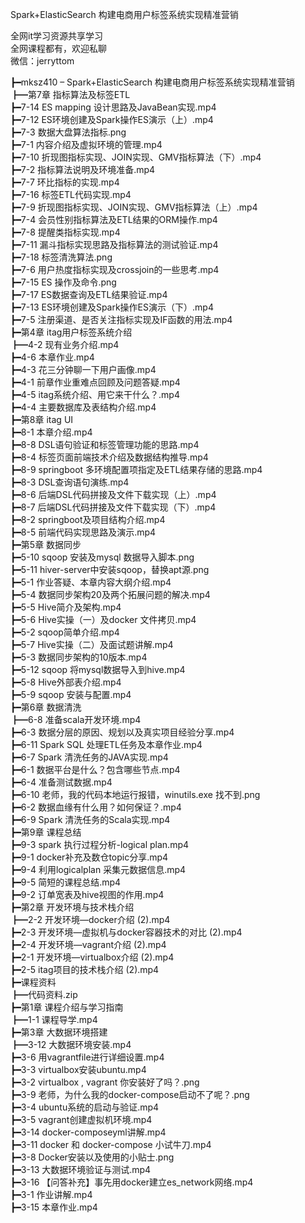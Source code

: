 Spark+ElasticSearch 构建电商用户标签系统实现精准营销

全网it学习资源共享学习<br>全网课程都有，欢迎私聊<br>微信：jerryttom<br>

┣━mksz410 – Spark+ElasticSearch 构建电商用户标签系统实现精准营销<br> ┣━第7章 指标算法及标签ETL<br> ┣━7-14 ES mapping 设计思路及JavaBean实现.mp4<br> ┣━7-12 ES环境创建及Spark操作ES演示（上）.mp4<br> ┣━7-3 数据大盘算法指标.png<br> ┣━7-1 内容介绍及虚拟环境的管理.mp4<br> ┣━7-10 折现图指标实现、JOIN实现、GMV指标算法（下）.mp4<br> ┣━7-2 指标算法说明及环境准备.mp4<br> ┣━7-7 环比指标的实现.mp4<br> ┣━7-16 标签ETL代码实现.mp4<br> ┣━7-9 折现图指标实现、JOIN实现、GMV指标算法（上）.mp4<br> ┣━7-4 会员性别指标算法及ETL结果的ORM操作.mp4<br> ┣━7-8 提醒类指标实现.mp4<br> ┣━7-11 漏斗指标实现思路及指标算法的测试验证.mp4<br> ┣━7-18 标签清洗算法.png<br> ┣━7-6 用户热度指标实现及crossjoin的一些思考.mp4<br> ┣━7-15 ES 操作及命令.png<br> ┣━7-17 ES数据查询及ETL结果验证.mp4<br> ┣━7-13 ES环境创建及Spark操作ES演示（下）.mp4<br> ┣━7-5 注册渠道、是否关注指标实现及IF函数的用法.mp4<br> ┣━第4章 itag用户标签系统介绍<br> ┣━4-2 现有业务介绍.mp4<br> ┣━4-6 本章作业.mp4<br> ┣━4-3 花三分钟聊一下用户画像.mp4<br> ┣━4-1 前章作业重难点回顾及问题答疑.mp4<br> ┣━4-5 itag系统介绍、用它来干什么？.mp4<br> ┣━4-4 主要数据库及表结构介绍.mp4<br> ┣━第8章 itag UI<br> ┣━8-1 本章介绍.mp4<br> ┣━8-8 DSL语句验证和标签管理功能的思路.mp4<br> ┣━8-4 标签页面前端技术介绍及数据结构推导.mp4<br> ┣━8-9 springboot 多环境配置项指定及ETL结果存储的思路.mp4<br> ┣━8-3 DSL查询语句演练.mp4<br> ┣━8-6 后端DSL代码拼接及文件下载实现（上）.mp4<br> ┣━8-7 后端DSL代码拼接及文件下载实现（下）.mp4<br> ┣━8-2 springboot及项目结构介绍.mp4<br> ┣━8-5 前端代码实现思路及演示.mp4<br> ┣━第5章 数据同步<br> ┣━5-10 sqoop 安装及mysql 数据导入脚本.png<br> ┣━5-11 hiver-server中安装sqoop，替换apt源.png<br> ┣━5-1 作业答疑、本章内容大纲介绍.mp4<br> ┣━5-4 数据同步架构20及两个拓展问题的解决.mp4<br> ┣━5-5 Hive简介及架构.mp4<br> ┣━5-6 Hive实操（一）及docker 文件拷贝.mp4<br> ┣━5-2 sqoop简单介绍.mp4<br> ┣━5-7 Hive实操（二）及面试题讲解.mp4<br> ┣━5-3 数据同步架构的10版本.mp4<br> ┣━5-12 sqoop 将mysql数据导入到hive.mp4<br> ┣━5-8 Hive外部表介绍.mp4<br> ┣━5-9 sqoop 安装与配置.mp4<br> ┣━第6章 数据清洗<br> ┣━6-8 准备scala开发环境.mp4<br> ┣━6-3 数据分层的原因、规划以及真实项目经验分享.mp4<br> ┣━6-11 Spark SQL 处理ETL任务及本章作业.mp4<br> ┣━6-7 Spark 清洗任务的JAVA实现.mp4<br> ┣━6-1 数据平台是什么？包含哪些节点.mp4<br> ┣━6-4 准备测试数据.mp4<br> ┣━6-10 老师，我的代码本地运行报错，winutils.exe 找不到.png<br> ┣━6-2 数据血缘有什么用？如何保证？.mp4<br> ┣━6-9 Spark 清洗任务的Scala实现.mp4<br> ┣━第9章 课程总结<br> ┣━9-3 spark 执行过程分析-logical plan.mp4<br> ┣━9-1 docker补充及数仓topic分享.mp4<br> ┣━9-4 利用logicalplan 采集元数据信息.mp4<br> ┣━9-5 简短的课程总结.mp4<br> ┣━9-2 订单宽表及hive视图的作用.mp4<br> ┣━第2章 开发环境与技术栈介绍<br> ┣━2-2 开发环境—docker介绍 (2).mp4<br> ┣━2-3 开发环境—虚拟机与docker容器技术的对比 (2).mp4<br> ┣━2-4 开发环境—vagrant介绍 (2).mp4<br> ┣━2-1 开发环境—virtualbox介绍 (2).mp4<br> ┣━2-5 itag项目的技术栈介绍 (2).mp4<br> ┣━课程资料<br> ┣━代码资料.zip<br> ┣━第1章 课程介绍与学习指南<br> ┣━1-1 课程导学.mp4<br> ┣━第3章 大数据环境搭建<br> ┣━3-12 大数据环境安装.mp4<br> ┣━3-6 用vagrantfile进行详细设置.mp4<br> ┣━3-3 virtualbox安装ubuntu.mp4<br> ┣━3-2 virtualbox , vagrant 你安装好了吗？.png<br> ┣━3-9 老师，为什么我的docker-compose启动不了呢？.png<br> ┣━3-4 ubuntu系统的启动与验证.mp4<br> ┣━3-5 vagrant创建虚拟机环境.mp4<br> ┣━3-14 docker-composeyml讲解.mp4<br> ┣━3-11 docker 和 docker-compose 小试牛刀.mp4<br> ┣━3-8 Docker安装以及使用的小贴士.png<br> ┣━3-13 大数据环境验证与测试.mp4<br> ┣━3-16 【问答补充】事先用docker建立es_network网络.mp4<br> ┣━3-1 作业讲解.mp4<br> ┣━3-15 本章作业.mp4